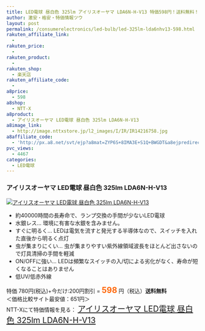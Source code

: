 ```yaml
---
title: LED電球 昼白色 325lm アイリスオーヤマ LDA6N-H-V13 特価598円！送料無料！
author: 激安・格安・特価情報ツウ
layout: post
permalink: /consumerelectronics/led-bulb/led-325lm-lda6nhv13-598.html
rakuten_affiliate_link:
  - 
rakuten_price:
  - 
rakuten_product:
  - 
rakuten_shop:
  - 楽天店
rakuten_affiliate_code:
  - 
a8price:
  - 598
a8shop:
  - NTT-X
a8product:
  - アイリスオーヤマ LED電球 昼白色 325lm LDA6N-H-V13
a8image_link:
  - http://image.nttxstore.jp/l2_images/I/IR/IR14216758.jpg
a8affiliate_code:
  - 'http://px.a8.net/svt/ejp?a8mat=ZYP6S+8IMA3E+S1Q+BWGDT&a8ejpredirect=http://nttxstore.jp/_II_IR14216758'
pvc_views:
  - 4467
categories:
  - LED電球
---
```

### アイリスオーヤマ LED電球 昼白色 325lm LDA6N-H-V13

<div class="img-bg2 img_L">
  <a title="アイリスオーヤマ LED電球 昼白色 325lm LDA6N-H-V13" href="http://px.a8.net/svt/ejp?a8mat=ZYP6S+8IMA3E+S1Q+BWGDT&a8ejpredirect=http://nttxstore.jp/_II_IR14216758" target="_blank"><img src="http://i0.wp.com/image.nttxstore.jp/l2_images/I/IR/IR14216758.jpg?resize=120%2C120" border="0" alt="アイリスオーヤマ LED電球 昼白色 325lm LDA6N-H-V13" style="border: 0pt none;" data-recalc-dims="1" /></a>
</div>

<!--more-->

  * 約40000時間の長寿命で、ランプ交換の手間が少ないLED電球
  * 水銀レス… 環境に有害な水銀を含みません。
  * すぐに明るく… LEDは電気を流すと発光する半導体なので、スイッチを入れた直後から明るく点灯
  * 虫が集まりにくい… 虫が集まりやすい紫外線領域波長をほとんど出さないので灯具清掃の手間を軽減
  * ON/OFFに強い… LEDは頻繁なスイッチの入/切による劣化がなく、寿命が短くなることはありません
  * 低UV/低赤外線

特価 780円(税込)+今だけ:200円割引 = <span style="color: #ff6600; font-size: 150%;"><strong>598</strong></span> 円（税込）**送料無料**  
＜価格比較サイト最安値：651円＞  
NTT-Xにて特価情報を見る： <span style="font-size: 150%;"><a href="http://px.a8.net/svt/ejp?a8mat=ZYP6S+8IMA3E+S1Q+BWGDT&a8ejpredirect=http://nttxstore.jp/_II_IR14216758" target="_blank">アイリスオーヤマ LED電球 昼白色 325lm LDA6N-H-V13</a></span>